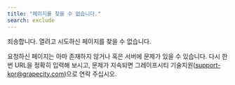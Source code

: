 ```yaml
---
title: "페이지를 찾을 수 없습니다."
search: exclude
---  
```


죄송합니다. 열려고 시도하신 페이지를 찾을 수 없습니다.<br />

요청하신 페이지는 아마 존재하지 않거나 혹은 서버에 문제가 있을 수 있습니다. 다시 한 번 URL을 정확히 입력해 보시고, 문제가 지속되면 그레이프시티 기술지원(support-kor@grapecity.com)으로 연락 주십시오.
